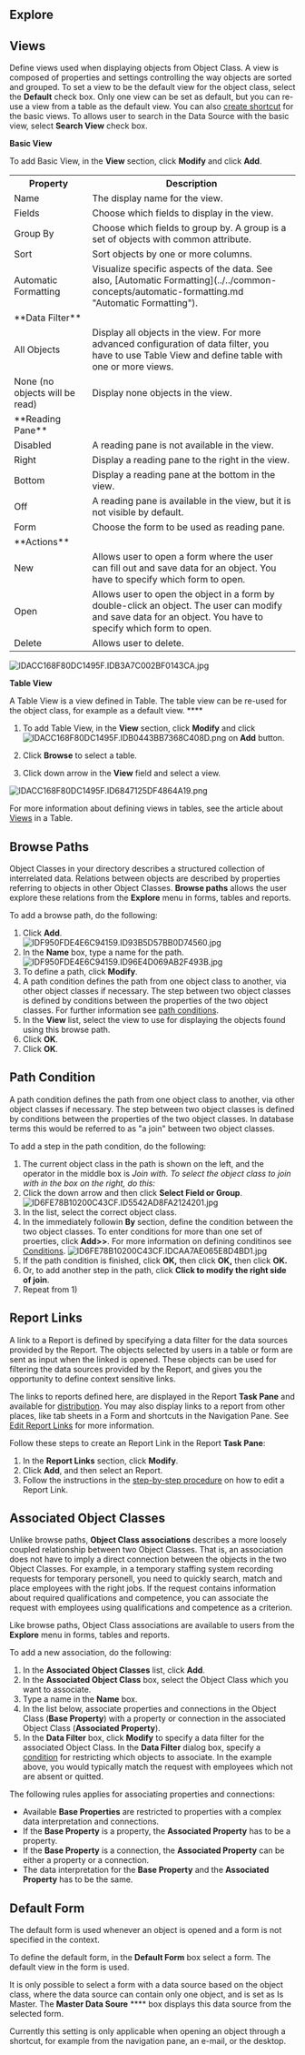 ## Explore


## Views

Define views used when displaying objects from Object Class. A view is composed of properties and settings controlling the way objects are sorted and grouped. To set a view to be the default view for the object class, select the **Default** check box. Only one view can be set as default, but you can re-use a view from a table as the default view. You can also [create shortcut](../../navigation-pane.md "Add a Shortcut to a View Button, Group or Folder") for the basic views. To allows user to search in the Data Source with the basic view, select **Search View** check box.

**Basic View**  

To add Basic View, in the **View** section, click **Modify** and click **Add**.

<table style="WIDTH: 100%">

<tbody>

<tr>

<th>Property</th>

<th>Description</th>

</tr>

<tr>

<td>Name</td>

<td>The display name for the view.</td>

</tr>

<tr>

<td>Fields</td>

<td>Choose which fields to display in the view.</td>

</tr>

<tr>

<td>Group By</td>

<td>Choose which fields to group by. A group is a set of objects with common attribute.</td>

</tr>

<tr>

<td>Sort</td>

<td>Sort objects by one or more columns.</td>

</tr>

<tr>

<td>Automatic Formatting</td>

<td>Visualize specific aspects of the data. See also, [Automatic Formatting](../../common-concepts/automatic-formatting.md "Automatic Formatting").</td>

</tr>

<tr>

<td>**Data Filter**</td>

<td></td>

</tr>

<tr>

<td>All Objects</td>

<td>Display all objects in the view. For more advanced configuration of data filter, you have to use Table View and define table with one or more views.</td>

</tr>

<tr>

<td>None (no objects will be read)</td>

<td>Display none objects in the view.</td>

</tr>

<tr>

<td>**Reading Pane**</td>

<td></td>

</tr>

<tr>

<td>Disabled</td>

<td>A reading pane is not available in the view.</td>

</tr>

<tr>

<td>Right</td>

<td>Display a reading pane to the right in the view.</td>

</tr>

<tr>

<td>Bottom</td>

<td>Display a reading pane at the bottom in the view.</td>

</tr>

<tr>

<td>Off</td>

<td>A reading pane is available in the view, but it is not visible by default.</td>

</tr>

<tr>

<td>Form</td>

<td>Choose the form to be used as reading pane.</td>

</tr>

<tr>

<td>**Actions**</td>

<td></td>

</tr>

<tr>

<td>New</td>

<td>Allows user to open a form where the user can fill out and save data for an object. You have to specify which form to open.</td>

</tr>

<tr>

<td>Open</td>

<td>Allows user to open the object in a form by double-click an object. The user can modify and save data for an object. You have to specify which form to open.</td>

</tr>

<tr>

<td>Delete</td>

<td>Allows user to delete.</td>

</tr>

</tbody>

</table>

![IDACC168F80DC1495F.IDB3A7C002BF0143CA.jpg](media/IDACC168F80DC1495F.IDB3A7C002BF0143CA.jpg)

**Table View**

A Table View is a view defined in Table. The table view can be re-used for the object class, for example as a default view. **** 

1.  To add Table View, in the **View** section, click **Modify** and click ![IDACC168F80DC1495F.IDB0443BB7368C408D.png](media/IDACC168F80DC1495F.IDB0443BB7368C408D.png) on **Add** button.

2.  Click **Browse** to select a table.

3.  Click down arrow in the **View** field and select a view.

![IDACC168F80DC1495F.ID6847125DF4864A19.png](media/IDACC168F80DC1495F.ID6847125DF4864A19.png)

For more information about defining views in tables, see the article about [Views](../../tables/views.md "Views") in a Table.

## Browse Paths

Object Classes in your directory describes a structured collection of interrelated data. Relations between objects are described by properties referring to objects in other Object Classes. **Browse paths** allows the user explore these relations from the **Explore** menu in forms, tables and reports.

To add a browse path, do the following:

1.  Click **Add**.  
    ![IDF950FDE4E6C94159.ID93B5D57BB0D74560.jpg](media/IDF950FDE4E6C94159.ID93B5D57BB0D74560.jpg)
2.  In the **Name** box, type a name for the path.  
    ![IDF950FDE4E6C94159.ID96E4D069AB2F493B.jpg](media/IDF950FDE4E6C94159.ID96E4D069AB2F493B.jpg)
3.  To define a path, click **Modify**.
4.  A path condition defines the path from one object class to another, via other object classes if necessary. The step between two object classes is defined by conditions between the properties of the two object classes. For further information see [path conditions](../../forms/views/desktop-controls/path-condition.md "Path Condition").
5.  In the **View** list, select the view to use for displaying the objects found using this browse path.
6.  Click **OK**.
7.  Click **OK**.


## Path Condition

A path condition defines the path from one object class to another, via other object classes if necessary. The step between two object classes is defined by conditions between the properties of the two object classes. In database terms this would be referred to as "a join" between two object classes.

To add a step in the path condition, do the following:

1.  The current object class in the path is shown on the left, and the operator in the middle box is <span style="FONT-STYLE: italic">Join with. To select the object class to join with in the box on the right, do this:
2.  Click the down arrow and then click **Select Field or Group**.  
    ![ID6FE78B10200C43CF.ID5542AD8FA2124201.jpg](media/ID6FE78B10200C43CF.ID5542AD8FA2124201.jpg)
3.  In the list, select the correct object class.
4.  In the immediately followin **By** section, define the condition between the two object classes. To enter conditions for more than one set of proerties, click **Add>>**. For more information on defining conditinos see [Conditions](../../common-concepts/conditions.md "Conditions").  ![ID6FE78B10200C43CF.IDCAA7AE065E8D4BD1.jpg](media/ID6FE78B10200C43CF.IDCAA7AE065E8D4BD1.jpg)
5.  If the path condition is finished, click **OK,** then click **OK,** then click **OK.**
6.  Or, to add another step in the path, click **Click to modify the right side of join**.
7.  Repeat from 1)



## Report Links

A link to a Report is defined by specifying a data filter for the data sources provided by the Report. The objects selected by users in a table or form are sent as input when the linked is opened. These objects can be used for filtering the data sources provided by the Report, and gives you the opportunity to define context sensitive links.

The links to reports defined here, are displayed in the Report **Task Pane** and available for [distribution](../../action-orchestration/actions/effects/distribution-of-reports.md "Distribution of Reports"). You may also display links to a report from other places, like tab sheets in a Form and shortcuts in the Navigation Pane. See [Edit Report Links](../../../how-to/exchange-data-with-other-applications/edit-report-links.md "Edit Report Links") for more information.

Follow these steps to create an Report Link in the Report **Task Pane**:

1.  In the **Report Links** section, click **Modify**.
2.  Click **Add**, and then select an Report.
3.  Follow the instructions in the [step-by-step procedure](../../../how-to/exchange-data-with-other-applications/edit-report-links.md "Edit Report Links") on how to edit a Report Link.



## Associated Object Classes

Unlike browse paths, **Object Class associations** describes a more loosely coupled relationship between two Object Classes. That is, an association does not have to imply a direct connection between the objects in the two Object Classes. For example, in a temporary staffing system recording requests for temporary personell, you need to quickly search, match and place employees with the right jobs. If the request contains information about required qualifications and competence, you can associate the request with employees using qualifications and competence as a criterion.

Like browse paths, Object Class associations are available to users from the **Explore** menu in forms, tables and reports.

To add a new association, do the following:

1.  In the **Associated Object Classes** list, click **Add**.
2.  In the **Associated Object Class** box, select the Object Class which you want to associate.
3.  Type a name in the **Name** box.
4.  In the list below, associate properties and connections in the Object Class (**Base Property**) with a property or connection in the associated Object Class (**Associated Property**).
5.  In the **Data Filter** box, click **Modify** to specify a data filter for the associated Object Class. In the **Data Filter** dialog box, specify a [condition](../../common-concepts/conditions.md) for restricting which objects to associate. In the example above, you would typically match the request with employees which not are absent or quitted.

The following rules applies for associating properties and connections:

*   Available **Base Properties** are restricted to properties with a complex data interpretation and connections.
*   If the **Base Property** is a property, the **Associated Property** has to be a property.
*   If the **Base Property** is a connection, the **Associated Property** can be either a property or a connection.
*   The data interpretation for the **Base Property** and the **Associated Property** has to be the same.



## Default Form

The default form is used whenever an object is opened and a form is not specified in the context.

To define the default form, in the **Default Form** box select a form. The default view in the form is used.

It is only possible to select a form with a data source based on the object class, where the data source can contain only one object, and is set as Is Master. The **Master Data Soure** **** box displays this data source from the selected form.

Currently this setting is only applicable when opening an object through a shortcut, for example from the navigation pane, an e-mail, or the desktop.

